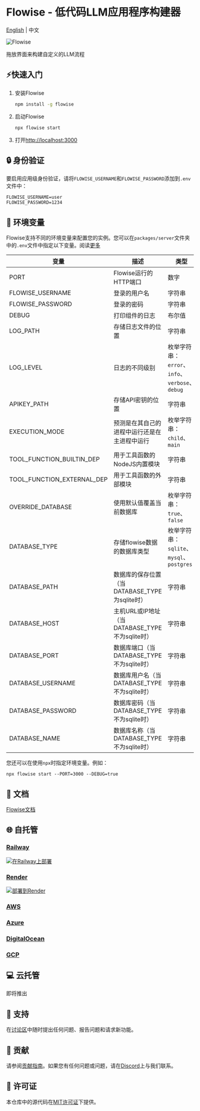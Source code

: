 <!-- markdownlint-disable MD030 -->

# Flowise - 低代码LLM应用程序构建器

[English](<./README.md>) | 中文

![Flowise](https://github.com/FlowiseAI/Flowise/blob/main/images/flowise.gif?raw=true)

拖放界面来构建自定义的LLM流程

## ⚡快速入门

1. 安装Flowise
    ```bash
    npm install -g flowise
    ```
2. 启动Flowise

    ```bash
    npx flowise start
    ```

3. 打开[http://localhost:3000](http://localhost:3000)

## 🔒 身份验证

要启用应用级身份验证，请将`FLOWISE_USERNAME`和`FLOWISE_PASSWORD`添加到`.env`文件中：

```
FLOWISE_USERNAME=user
FLOWISE_PASSWORD=1234
```

## 🌱 环境变量

Flowise支持不同的环境变量来配置您的实例。您可以在`packages/server`文件夹中的`.env`文件中指定以下变量。阅读[更多](https://docs.flowiseai.com/environment-variables)

| 变量                       | 描述                                                             | 类型                                             | 默认值                              |
| ----------------           | ---------------------------------------------------------------- | ------------------------------------------------ | ----------------------------------- |
| PORT                       | Flowise运行的HTTP端口                                            | 数字                                             | 3000                                |
| FLOWISE_USERNAME           | 登录的用户名                                                     | 字符串                                           |                                     |
| FLOWISE_PASSWORD           | 登录的密码                                                       | 字符串                                           |                                     |
| DEBUG                      | 打印组件的日志                                                   | 布尔值                                           |                                     |
| LOG_PATH                   | 存储日志文件的位置                                               | 字符串                                           | `your-path/Flowise/logs`            |
| LOG_LEVEL                  | 日志的不同级别                                                   | 枚举字符串：`error`、`info`、`verbose`、`debug` | `info`                              |
| APIKEY_PATH                | 存储API密钥的位置                                               | 字符串                                           | `your-path/Flowise/packages/server` |
| EXECUTION_MODE             | 预测是在其自己的进程中运行还是在主进程中运行                      | 枚举字符串：`child`、`main`                     | `main`                              |
| TOOL_FUNCTION_BUILTIN_DEP  | 用于工具函数的NodeJS内置模块                                     | 字符串                                           |                                     |
| TOOL_FUNCTION_EXTERNAL_DEP | 用于工具函数的外部模块                                           | 字符串                                           |                                     |
| OVERRIDE_DATABASE          | 使用默认值覆盖当前数据库                                         | 枚举字符串：`true`、`false`                     | `true`                              |
| DATABASE_TYPE              | 存储flowise数据的数据库类型                                       | 枚举字符串：`sqlite`、`mysql`、`postgres`       | `sqlite`                            |
| DATABASE_PATH              | 数据库的保存位置（当DATABASE_TYPE为sqlite时）                     | 字符串                                           | `your-home-dir/.flowise`            |
| DATABASE_HOST              | 主机URL或IP地址（当DATABASE_TYPE不为sqlite时）                    | 字符串                                           |                                     |
| DATABASE_PORT              | 数据库端口（当DATABASE_TYPE不为sqlite时）                          | 字符串                                           |                                     |
| DATABASE_USERNAME          | 数据库用户名（当DATABASE_TYPE不为sqlite时）                        | 字符串                                           |                                     |
| DATABASE_PASSWORD          | 数据库密码（当DATABASE_TYPE不为sqlite时）                          | 字符串                                           |                                     |
| DATABASE_NAME              | 数据库名称（当DATABASE_TYPE不为sqlite时）                          | 字符串                                           |                                     |

您还可以在使用`npx`时指定环境变量。例如：

```
npx flowise start --PORT=3000 --DEBUG=true
```

## 📖 文档

[Flowise文档](https://docs.flowiseai.com/)

## 🌐 自托管

### [Railway](https://docs.flowiseai.com/deployment/railway)

[![在Railway上部署](https://railway.app/button.svg)](https://railway.app/template/YK7J0v)

### [Render](https://docs.flowiseai.com/deployment/render)

[![部署到Render](https://render.com/images/deploy-to-render-button.svg)](https://docs.flowiseai.com/deployment/render)

### [AWS](https://docs.flowiseai.com/deployment/aws)

### [Azure](https://docs.flowiseai.com/deployment/azure)

### [DigitalOcean](https://docs.flowiseai.com/deployment/digital-ocean)

### [GCP](https://docs.flowiseai.com/deployment/gcp)

## 💻 云托管

即将推出

## 🙋 支持

在[讨论区](https://github.com/FlowiseAI/Flowise/discussions)中随时提出任何问题、报告问题和请求新功能。

## 🙌 贡献

请参阅[贡献指南](https://github.com/FlowiseAI/Flowise/blob/master/CONTRIBUTING.md)。如果您有任何问题或问题，请在[Discord](https://discord.gg/jbaHfsRVBW)上与我们联系。

## 📄 许可证

本仓库中的源代码在[MIT许可证](https://github.com/FlowiseAI/Flowise/blob/master/LICENSE.md)下提供。